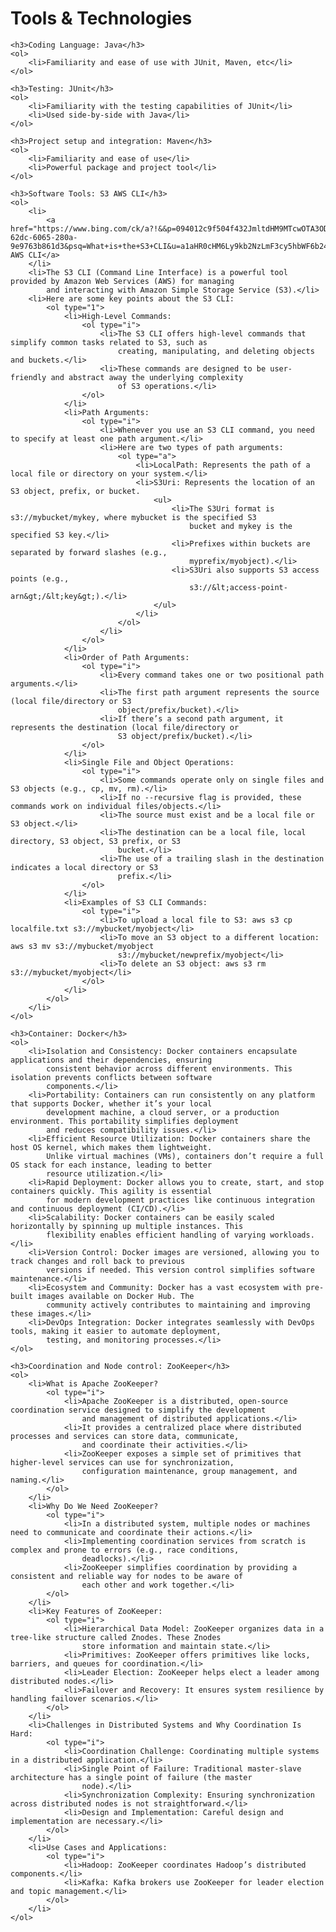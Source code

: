 <!DOCTYPE html>
<html>

<head>
    <title>Tools & Technologies</title>
</head>

<body>
    <h1>Tools & Technologies</h1>

    <h3>Coding Language: Java</h3>
    <ol>
        <li>Familiarity and ease of use with JUnit, Maven, etc</li>
    </ol>

    <h3>Testing: JUnit</h3>
    <ol>
        <li>Familiarity with the testing capabilities of JUnit</li>
        <li>Used side-by-side with Java</li>
    </ol>

    <h3>Project setup and integration: Maven</h3>
    <ol>
        <li>Familiarity and ease of use</li>
        <li>Powerful package and project tool</li>
    </ol>

    <h3>Software Tools: S3 AWS CLI</h3>
    <ol>
        <li>
            <a href="https://www.bing.com/ck/a?!&&p=094012c9f504f432JmltdHM9MTcwOTA3ODQwMCZpZ3VpZD0yZTg1OGVlYS02MmRjLTYwNjUtMjgwYS05ZTk3NjNiODYxZDMmaW5zaWQ9NTIxMA&ptn=3&ver=2&hsh=3&fclid=2e858eea-62dc-6065-280a-9e9763b861d3&psq=What+is+the+S3+CLI&u=a1aHR0cHM6Ly9kb2NzLmF3cy5hbWF6b24uY29tL2NsaS9sYXRlc3QvdXNlcmd1aWRlL2NsaS1zZXJ2aWNlcy1zMy5odG1s&ntb=1">S3 AWS CLI</a>
        </li>
        <li>The S3 CLI (Command Line Interface) is a powerful tool provided by Amazon Web Services (AWS) for managing
            and interacting with Amazon Simple Storage Service (S3).</li>
        <li>Here are some key points about the S3 CLI:
            <ol type="1">
                <li>High-Level Commands:
                    <ol type="i">
                        <li>The S3 CLI offers high-level commands that simplify common tasks related to S3, such as
                            creating, manipulating, and deleting objects and buckets.</li>
                        <li>These commands are designed to be user-friendly and abstract away the underlying complexity
                            of S3 operations.</li>
                    </ol>
                </li>
                <li>Path Arguments:
                    <ol type="i">
                        <li>Whenever you use an S3 CLI command, you need to specify at least one path argument.</li>
                        <li>Here are two types of path arguments:
                            <ol type="a">
                                <li>LocalPath: Represents the path of a local file or directory on your system.</li>
                                <li>S3Uri: Represents the location of an S3 object, prefix, or bucket.
                                    <ul>
                                        <li>The S3Uri format is s3://mybucket/mykey, where mybucket is the specified S3
                                            bucket and mykey is the specified S3 key.</li>
                                        <li>Prefixes within buckets are separated by forward slashes (e.g.,
                                            myprefix/myobject).</li>
                                        <li>S3Uri also supports S3 access points (e.g.,
                                            s3://&lt;access-point-arn&gt;/&lt;key&gt;).</li>
                                    </ul>
                                </li>
                            </ol>
                        </li>
                    </ol>
                </li>
                <li>Order of Path Arguments:
                    <ol type="i">
                        <li>Every command takes one or two positional path arguments.</li>
                        <li>The first path argument represents the source (local file/directory or S3
                            object/prefix/bucket).</li>
                        <li>If there’s a second path argument, it represents the destination (local file/directory or
                            S3 object/prefix/bucket).</li>
                    </ol>
                </li>
                <li>Single File and Object Operations:
                    <ol type="i">
                        <li>Some commands operate only on single files and S3 objects (e.g., cp, mv, rm).</li>
                        <li>If no --recursive flag is provided, these commands work on individual files/objects.</li>
                        <li>The source must exist and be a local file or S3 object.</li>
                        <li>The destination can be a local file, local directory, S3 object, S3 prefix, or S3
                            bucket.</li>
                        <li>The use of a trailing slash in the destination indicates a local directory or S3
                            prefix.</li>
                    </ol>
                </li>
                <li>Examples of S3 CLI Commands:
                    <ol type="i">
                        <li>To upload a local file to S3: aws s3 cp localfile.txt s3://mybucket/myobject</li>
                        <li>To move an S3 object to a different location: aws s3 mv s3://mybucket/myobject
                            s3://mybucket/newprefix/myobject</li>
                        <li>To delete an S3 object: aws s3 rm s3://mybucket/myobject</li>
                    </ol>
                </li>
            </ol>
        </li>
    </ol>

    <h3>Container: Docker</h3>
    <ol>
        <li>Isolation and Consistency: Docker containers encapsulate applications and their dependencies, ensuring
            consistent behavior across different environments. This isolation prevents conflicts between software
            components.</li>
        <li>Portability: Containers can run consistently on any platform that supports Docker, whether it’s your local
            development machine, a cloud server, or a production environment. This portability simplifies deployment
            and reduces compatibility issues.</li>
        <li>Efficient Resource Utilization: Docker containers share the host OS kernel, which makes them lightweight.
            Unlike virtual machines (VMs), containers don’t require a full OS stack for each instance, leading to better
            resource utilization.</li>
        <li>Rapid Deployment: Docker allows you to create, start, and stop containers quickly. This agility is essential
            for modern development practices like continuous integration and continuous deployment (CI/CD).</li>
        <li>Scalability: Docker containers can be easily scaled horizontally by spinning up multiple instances. This
            flexibility enables efficient handling of varying workloads.</li>
        <li>Version Control: Docker images are versioned, allowing you to track changes and roll back to previous
            versions if needed. This version control simplifies software maintenance.</li>
        <li>Ecosystem and Community: Docker has a vast ecosystem with pre-built images available on Docker Hub. The
            community actively contributes to maintaining and improving these images.</li>
        <li>DevOps Integration: Docker integrates seamlessly with DevOps tools, making it easier to automate deployment,
            testing, and monitoring processes.</li>
    </ol>

    <h3>Coordination and Node control: ZooKeeper</h3>
    <ol>
        <li>What is Apache ZooKeeper?
            <ol type="i">
                <li>Apache ZooKeeper is a distributed, open-source coordination service designed to simplify the development
                    and management of distributed applications.</li>
                <li>It provides a centralized place where distributed processes and services can store data, communicate,
                    and coordinate their activities.</li>
                <li>ZooKeeper exposes a simple set of primitives that higher-level services can use for synchronization,
                    configuration maintenance, group management, and naming.</li>
            </ol>
        </li>
        <li>Why Do We Need ZooKeeper?
            <ol type="i">
                <li>In a distributed system, multiple nodes or machines need to communicate and coordinate their actions.</li>
                <li>Implementing coordination services from scratch is complex and prone to errors (e.g., race conditions,
                    deadlocks).</li>
                <li>ZooKeeper simplifies coordination by providing a consistent and reliable way for nodes to be aware of
                    each other and work together.</li>
            </ol>
        </li>
        <li>Key Features of ZooKeeper:
            <ol type="i">
                <li>Hierarchical Data Model: ZooKeeper organizes data in a tree-like structure called Znodes. These Znodes
                    store information and maintain state.</li>
                <li>Primitives: ZooKeeper offers primitives like locks, barriers, and queues for coordination.</li>
                <li>Leader Election: ZooKeeper helps elect a leader among distributed nodes.</li>
                <li>Failover and Recovery: It ensures system resilience by handling failover scenarios.</li>
            </ol>
        </li>
        <li>Challenges in Distributed Systems and Why Coordination Is Hard:
            <ol type="i">
                <li>Coordination Challenge: Coordinating multiple systems in a distributed application.</li>
                <li>Single Point of Failure: Traditional master-slave architecture has a single point of failure (the master
                    node).</li>
                <li>Synchronization Complexity: Ensuring synchronization across distributed nodes is not straightforward.</li>
                <li>Design and Implementation: Careful design and implementation are necessary.</li>
            </ol>
        </li>
        <li>Use Cases and Applications:
            <ol type="i">
                <li>Hadoop: ZooKeeper coordinates Hadoop’s distributed components.</li>
                <li>Kafka: Kafka brokers use ZooKeeper for leader election and topic management.</li>
            </ol>
        </li>
    </ol>
</body>

</html>
